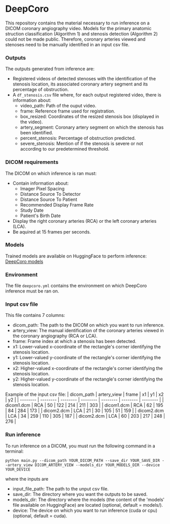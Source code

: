 # DeepCoro
This repository contains the material necessary to run inference on a DICOM coronary angiography video. Models for the primary anatomic struction classification (Algorithm 1) and stenosis detection (Algorithm 2) could not be made public. Therefore, coronary arteries viewed and stenoses need to be manually identified in an input csv file.

### Outputs
The outputs generated from inference are:
- Registered videos of detected stenoses with the identification of the stenosis location, its associated coronary artery segment and its percentage of obstruction.
- A ```df_stenosis.csv``` file where, for each output registered video, there is information about:
  * video_path: Path of the ouput video.
  * frame: Reference frame used for registration.
  * box_resized: Coordinates of the resized stenosis box (displayed in the video).
  * artery_segment: Coronary artery segment on which the stenosis has been identified. 
  * percent_stenosis: Percentage of obstruction predicted. 
  * severe_stenosis: Mention of if the stenosis is severe or not according to our predetermined threshold. 

### DICOM requirements 
The DICOM on which inference is ran must:
- Contain information about:
  * Imager Pixel Spacing
  * Distance Source To Detector
  * Distance Source To Patient
  * Recommended Display Frame Rate
  * Study Date
  * Patient's Birth Date
- Display the right coronary arteries (RCA) or the left coronary arteries (LCA).
- Be aquired at 15 frames per seconds.

### Models
Trained models are available on HuggingFace to perform inference: [DeepCoro models](https://huggingface.co/heartwise/DeepCoro/tree/main)

### Environment 
The file ```deepcoro.yml``` contains the environment on which DeepCoro inference must be ran on. 

### Input csv file
This file contains 7 columns:
* dicom_path: The path to the DICOM on which you want to run inference.
* artery_view: The manual identification of the coronary arteries viewed in the coronary angiography (RCA or LCA).
* frame: Frame index at which a stenosis has been detected. 
* x1: Lower-valued x-coordinate of the rectangle's corner identifying the stenosis location. 
* y1: Lower-valued y-coordinate of the rectangle's corner identifying the stenosis location. 
* x2: Higher-valued x-coordinate of the rectangle's corner identifying the stenosis location. 
* y2: Higher-valued y-coordinate of the rectangle's corner identifying the stenosis location. 

Example of the input csv file:
| dicom_path | artery_view | frame | x1 | y1 | x2 | y2 |
| -------- | -------- | -------- | -------- | -------- | -------- | -------- |
| dicom1.dcm | RCA | 50 | 122 | 214 | 211 | 303 |
| dicom1.dcm | RCA | 62 | 195 | 84 | 284 | 173 |
| dicom2.dcm | LCA | 21 | 30 | 105 | 51 | 159 |
| dicom2.dcm | LCA | 34 | 259 | 110 | 305 | 187 |
| dicom2.dcm | LCA | 60 | 203 | 217 | 248 | 276 |

### Run inference
To run inference on a DICOM, you must run the following command in a terminal:

```
python main.py --dicom_path YOUR_DICOM_PATH --save_dir YOUR_SAVE_DIR --artery_view DICOM_ARTERY_VIEW --models_dir YOUR_MODELS_DIR --device YOUR_DEVICE
```

where the inputs are
- input_file_path: The path to the unput csv file.
- save_dir: The directory where you want the outputs to be saved.
- models_dir: The directory where the models (the content of the 'models' file available on HuggingFace) are located (optional, default = models/).
- device: The device on which you want to run inference (cuda or cpu) (optional, default = cuda).

